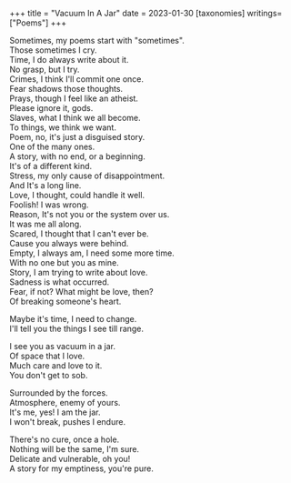 +++
title = "Vacuum In A Jar"
date = 2023-01-30
[taxonomies]
writings=["Poems"]
+++

Sometimes, my poems start with "sometimes".  
Those sometimes I cry.  
Time, I do always write about it.  
No grasp, but I try.  
Crimes, I think I'll commit one once.  
Fear shadows those thoughts.  
Prays, though I feel like an atheist.  
Please ignore it, gods.  
Slaves, what I think we all become.  
To things, we think we want.  
Poem, no, it's just a disguised story.  
One of the many ones.  
A story, with no end, or a beginning.  
It's of a different kind.  
Stress, my only cause of disappointment.  
And It's a long line.  
Love, I thought, could handle it well.  
Foolish! I was wrong.  
Reason, It's not you or the system over us.  
It was me all along.  
Scared, I thought that I can't ever be.  
Cause you always were behind.  
Empty, I always am, I need some more time.  
With no one but you as mine.  
Story, I am trying to write about love.  
Sadness is what occurred.  
Fear, if not? What might be love, then?  
Of breaking someone's heart.  
  
Maybe it's time, I need to change.  
I'll tell you the things I see till range.  
  
I see you as vacuum in a jar.  
Of space that I love.  
Much care and love to it.  
You don't get to sob.  
  
Surrounded by the forces.  
Atmosphere, enemy of yours.  
It's me, yes! I am the jar.  
I won't break, pushes I endure.  
  
There's no cure, once a hole.  
Nothing will be the same, I'm sure.  
Delicate and vulnerable, oh you!  
A story for my emptiness, you're pure.  

